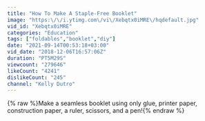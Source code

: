 ```yaml
---
title: "How To Make A Staple-Free Booklet"
image: "https:\/\/i.ytimg.com\/vi\/Xebqtx0iMRE\/hqdefault.jpg"
vid_id: "Xebqtx0iMRE"
categories: "Education"
tags: ["foldables","booklet","diy"]
date: "2021-09-14T00:53:18+03:00"
vid_date: "2018-12-06T16:57:06Z"
duration: "PT5M29S"
viewcount: "279646"
likeCount: "4241"
dislikeCount: "245"
channel: "Kelly Dutro"
---
```

{% raw %}Make a seamless booklet using only glue, printer paper, construction paper, a ruler, scissors, and a pen!{% endraw %}
